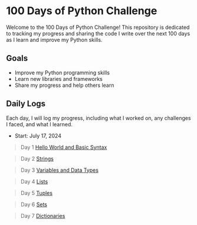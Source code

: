 # 100 Days of Python Challenge

Welcome to the 100 Days of Python Challenge! This repository is dedicated to tracking my progress and sharing the code I write over the next 100 days as I learn and improve my Python skills.

## Goals

- Improve my Python programming skills
- Learn new libraries and frameworks
- Share my progress and help others learn

## Daily Logs

Each day, I will log my progress, including what I worked on, any challenges I faced, and what I learned. 

- Start: July 17, 2024

> Day 1
[Hello World and Basic Syntax](https://github.com/JohnDev19/100-days-of-Python/tree/main/Day%201)

> Day 2 [Strings](https://github.com/JohnDev19/100-days-of-Python/tree/main/Day%202)

> Day 3 [Variables and Data Types](https://github.com/JohnDev19/100-days-of-Python/tree/main/Day%203)

> Day 4 [Lists](https://github.com/JohnDev19/100-days-of-Python/tree/main/Day%204)

> Day 5 [Tuples](https://github.com/JohnDev19/100-days-of-Python/tree/main/Day%205)

> Day 6 [Sets](https://github.com/JohnDev19/100-days-of-Python/tree/main/Day%206)

> Day 7 [Dictionaries](https://github.com/JohnDev19/100-days-of-Python/tree/main/Day%207)
